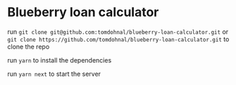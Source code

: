 # Blueberry loan calculator

run `git clone git@github.com:tomdohnal/blueberry-loan-calculator.git` or `git clone https://github.com/tomdohnal/blueberry-loan-calculator.git` to clone the repo

run `yarn` to install the dependencies

run `yarn next` to start the server
